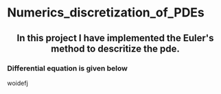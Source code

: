 # Numerics_discretization_of_PDEs
<h2 align =center> In this project I have implemented the Euler's method to descritize the pde. </h2>
<h3> Differential equation is given below</h3>
<p> woidefj</p>
